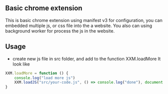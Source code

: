 ## Basic chrome extension
This is basic chrome extension using manifest v3 for configuration, you can embedded multiple js, or css file into the a website.
You also can using background worker for process the js in the website. 

## Usage
* create new js file in src folder, and add to the function XXM.loadMore
It look like
```javascript
XXM.loadMore = function () {
    console.log("load more js")
    XXM.loadJS("src/your-code.js", () => console.log("done"), document.body)
}
```

